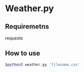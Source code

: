 # Weather.py

## Requiremetns

requests

## How to use

```zsh
$python3 weather.py 'filename.csv'
```
